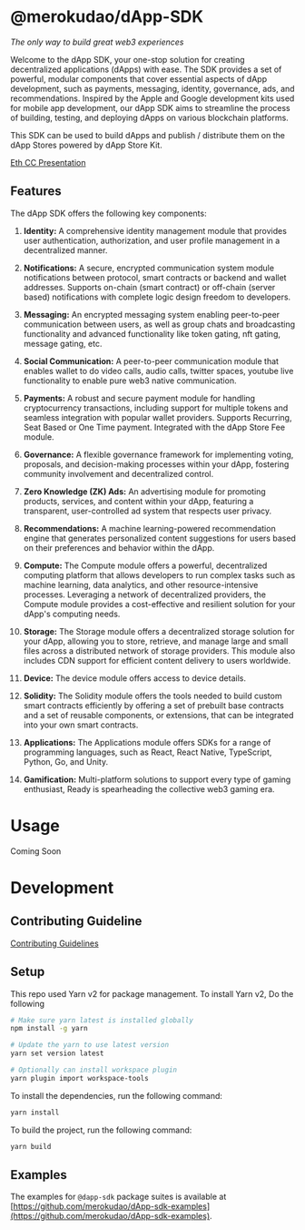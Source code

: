 # @merokudao/dApp-SDK

_The only way to build great web3 experiences_

Welcome to the dApp SDK, your one-stop solution for creating decentralized applications
(dApps) with ease. The SDK provides a set of powerful, modular components that cover
essential aspects of dApp development, such as payments, messaging, identity, governance,
ads, and recommendations. Inspired by the Apple and Google development kits used for mobile
app development, our dApp SDK aims to streamline the process of building, testing, and
deploying dApps on various blockchain platforms.

This SDK can be used to build dApps and publish / distribute them on the dApp Stores
powered by dApp Store Kit.

[Eth CC Presentation](https://docs.google.com/presentation/d/e/2PACX-1vSH53yRLzN0w_DZjlPw-EstBf2uo0cma-D6X6HechwD02wMZwkhBW-ex69StaaGbR3jYJnbQXFhItM4/pub?start=true&loop=false&delayms=5000)

## Features

The dApp SDK offers the following key components:

1. **Identity:** A comprehensive identity management module that provides user
   authentication, authorization, and user profile management in a decentralized manner.

2. **Notifications:** A secure, encrypted communication system module notifications between protocol, smart contracts or backend and wallet addresses. Supports on-chain (smart contract) or off-chain (server based) notifications with complete logic design freedom to developers.

3. **Messaging:** An encrypted messaging system enabling peer-to-peer communication between
   users, as well as group chats and broadcasting functionality and advanced functionality like token gating, nft gating, message gating, etc.

4. **Social Communication:** A peer-to-peer communication module that enables wallet to do video calls, audio calls, twitter spaces, youtube live functionality to enable pure web3 native communication.

5. **Payments:** A robust and secure payment module for handling cryptocurrency
   transactions, including support for multiple tokens and seamless integration with popular
   wallet providers. Supports Recurring, Seat Based or One Time payment. Integrated with the
   dApp Store Fee module.

6. **Governance:** A flexible governance framework for implementing voting, proposals, and
   decision-making processes within your dApp, fostering community involvement and
   decentralized control.

7. **Zero Knowledge (ZK) Ads:** An advertising module for promoting products, services, and content within your
   dApp, featuring a transparent, user-controlled ad system that respects user privacy.

8. **Recommendations:** A machine learning-powered recommendation engine that generates
   personalized content suggestions for users based on their preferences and behavior within
   the dApp.

9. **Compute:** The Compute module offers a powerful, decentralized computing platform that
   allows developers to run complex tasks such as machine learning, data analytics, and other
   resource-intensive processes. Leveraging a network of decentralized providers, the Compute
   module provides a cost-effective and resilient solution for your dApp's computing needs.

10. **Storage:** The Storage module offers a decentralized storage solution for your dApp,
    allowing you to store, retrieve, and manage large and small files across a distributed
    network of storage providers. This module also includes CDN support for efficient content
    delivery to users worldwide.

11. **Device:** The device module offers access to device details.

12. **Solidity:** The Solidity module offers the tools needed to build custom smart contracts efficiently by offering a set of prebuilt base contracts and a set of reusable components, or extensions, that can be integrated into your own smart contracts.

13. **Applications:** The Applications module offers SDKs for a range of programming languages, such as React, React Native, TypeScript, Python, Go, and Unity.

14. **Gamification:** Multi-platform solutions to support every type of gaming enthusiast, Ready is spearheading the collective web3 gaming era.

# Usage

Coming Soon

# Development

## Contributing Guideline

[Contributing Guidelines](./CONTRIBUTING.md)

## Setup

This repo used Yarn v2 for package management.
To install Yarn v2, Do the following

```bash
# Make sure yarn latest is installed globally
npm install -g yarn

# Update the yarn to use latest version
yarn set version latest

# Optionally can install workspace plugin
yarn plugin import workspace-tools
```

To install the dependencies, run the following command:

```bash
yarn install
```

To build the project, run the following command:

```bash
yarn build
```

## Examples

The examples for `@dapp-sdk` package suites is available at [https://github.com/merokudao/dApp-sdk-examples](https://github.com/merokudao/dApp-sdk-examples).

